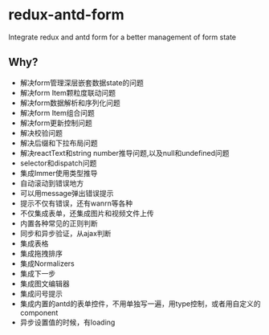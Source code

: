 # redux-antd-form
Integrate redux and antd form for a better management of  form state

## Why?
* 解决form管理深层嵌套数据state的问题
* 解决form Item颗粒度联动问题
* 解决form数据解析和序列化问题
* 解决form Item组合问题
* 解决form更新控制问题
* 解决校验问题
* 解决后缀和下拉布局问题
* 解决reactText和string number推导问题,以及null和undefined问题
* selector和dispatch问题
* 集成Immer使用类型推导
* 自动滚动到错误地方
* 可以用message弹出错误提示
* 提示不仅有错误，还有wanrn等各种
* 不仅集成表单，还集成图片和视频文件上传
* 内置各种常见的正则判断
* 同步和异步验证，从ajax判断
* 集成表格
* 集成拖拽排序
* 集成Normalizers 
* 集成下一步
* 集成图文编辑器
* 集成问号提示
* 集成内置的antd的表单控件，不用单独写一遍，用type控制，或者用自定义的component
* 异步设置值的时候，有loading
